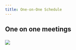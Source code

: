 ```yaml
---
title: One-on-One Schedule
---
```


## **One on one meetings**
### ![](https://firebasestorage.googleapis.com/v0/b/firescript-577a2.appspot.com/o/imgs%2Fapp%2FQualifying_Exam%2F1Xlg_0lmbI.png?alt=media&token=19d0d14c-fafb-44b0-89b0-0c16ebadaae7)

### 
